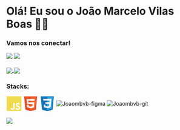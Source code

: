 <h1>Olá! Eu sou o João Marcelo Vilas Boas 👋🏾</h1> 

<h3>Vamos nos conectar!</h3>
<div> 
  <a href = "mailto:joaombvb@gmail.com"><img src="https://img.shields.io/badge/-Gmail-%23333?style=for-the-badge&logo=gmail&logoColor=white" target="_blank"></a>
  <a href="https://www.linkedin.com/in/joaombvb" target="_blank"><img src="https://img.shields.io/badge/-LinkedIn-%230077B5?style=for-the-badge&logo=linkedin&logoColor=white" target="_blank"></a>   
</div>
<br>

<a href="https://github.com/joaombvb/github-readme-stats">
  <img height=200 align="center" src="https://github-readme-stats.vercel.app/api?username=joaombvb" />
</a>
<a href="https://github.com/joaombvb/convoychat">
  <img height=200 align="center" src="https://github-readme-stats.vercel.app/api/top-langs/?username=joaombvb&layout=donut" />
</a>
<br>
<h3>Stacks:</h3>
<div style="display: inline_block">
  <img align="center" alt="Joaombvb-Js" height="40" width="40" src="https://raw.githubusercontent.com/devicons/devicon/master/icons/javascript/javascript-plain.svg">
  <img align="center" alt="Joaombvb-HTML" height="40" width="40" src="https://raw.githubusercontent.com/devicons/devicon/master/icons/html5/html5-original.svg">
  <img align="center" alt="Joaombvb-CSS" height="40" width="40" src="https://raw.githubusercontent.com/devicons/devicon/master/icons/css3/css3-original.svg">
  <img align="center" alt="Joaombvb-figma" height="40" width="40" src="https://cdn-icons-png.flaticon.com/512/5968/5968705.png">
  <img align="center" alt="Joaombvb-git" height="40" width="40" src="https://upload.wikimedia.org/wikipedia/commons/thumb/3/3f/Git_icon.svg/1024px-Git_icon.svg.png">
</div>
<br>
<div>  
  <img src="https://camo.githubusercontent.com/2366b34bb903c09617990fb5fff4622f3e941349e846ddb7e73df872a9d21233/68747470733a2f2f63646e2e6472696262626c652e636f6d2f75736572732f3733303730332f73637265656e73686f74732f363538313234332f6176656e746f2e676966">
</div>



